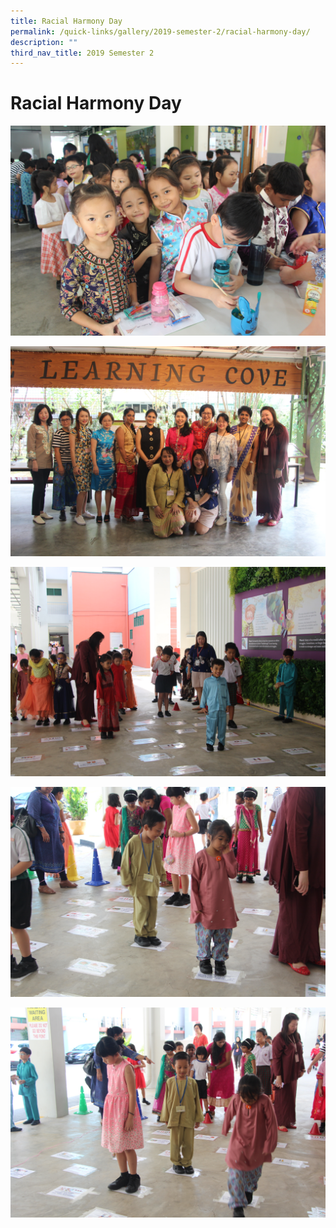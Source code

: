 ```yaml
---
title: Racial Harmony Day
permalink: /quick-links/gallery/2019-semester-2/racial-harmony-day/
description: ""
third_nav_title: 2019 Semester 2
---
```

# **Racial Harmony Day**

![](/images/RacialHarmony2019%20(1).jpg)

![](/images/RacialHarmony2019%20(10).jpg)

![](/images/RacialHarmony2019%20(11).jpg)

![](/images/RacialHarmony2019%20(12).jpg)

![](/images/RacialHarmony2019%20(13).jpg)

